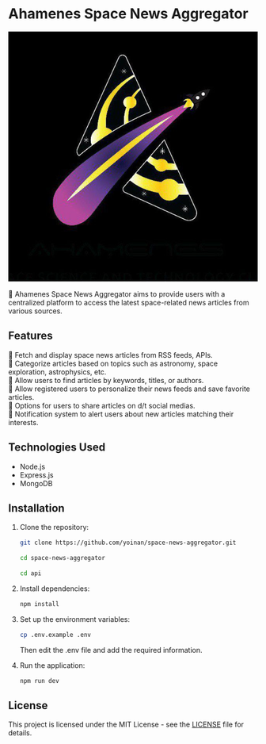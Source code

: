 # Ahamenes Space News Aggregator

![Ahamenes Logo](./logo.jpg)


🎯 Ahamenes Space News Aggregator aims to provide users with a centralized platform to access the latest space-related news articles from various sources.

## Features

🔑 Fetch and display space news articles from RSS feeds, APIs. <br>
🔑 Categorize articles based on topics such as astronomy, space exploration, astrophysics, etc.<br>
🔑 Allow users to find articles by keywords, titles, or authors.<br>
🔑 Allow registered users to personalize their news feeds and save favorite articles.<br>
🔑 Options for users to share articles on d/t social medias.<br>
🔑 Notification system to alert users about new articles matching their interests.<br>

## Technologies Used

- Node.js
- Express.js
- MongoDB

## Installation

1. Clone the repository:

   ```bash
   git clone https://github.com/yoinan/space-news-aggregator.git
   ```

   ```bash
   cd space-news-aggregator
   ```

   ```bash
   cd api
   ```

2. Install dependencies:

   ```bash
   npm install
   ```

3. Set up the environment variables:

   ```bash
   cp .env.example .env
   ```

   Then edit the .env file and add the required information.

4. Run the application:

   ```bash
   npm run dev
   ```

## License

This project is licensed under the MIT License - see the [LICENSE](LICENSE) file for details.
